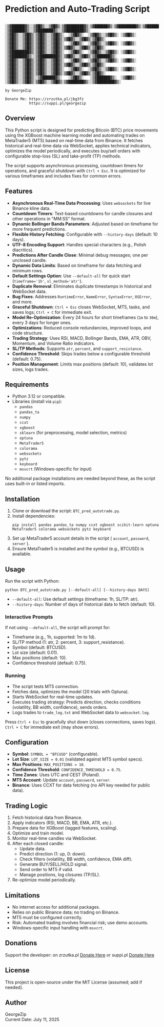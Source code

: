 # Prediction and Auto-Trading Script

```
 ░▒▓██████▓▒░░▒▓█▓▒░░▒▓█▓▒░▒▓████████▓▒░▒▓██████▓▒░▒▓████████▓▒░▒▓███████▓▒░ ░▒▓██████▓▒░░▒▓███████▓▒░░▒▓████████▓▒░ 
░▒▓█▓▒░░▒▓█▓▒░▒▓█▓▒░░▒▓█▓▒░  ░▒▓█▓▒░  ░▒▓█▓▒░░▒▓█▓▒░ ░▒▓█▓▒░   ░▒▓█▓▒░░▒▓█▓▒░▒▓█▓▒░░▒▓█▓▒░▒▓█▓▒░░▒▓█▓▒░▒▓█▓▒░        
░▒▓█▓▒░░▒▓█▓▒░▒▓█▓▒░░▒▓█▓▒░  ░▒▓█▓▒░  ░▒▓█▓▒░░▒▓█▓▒░ ░▒▓█▓▒░   ░▒▓█▓▒░░▒▓█▓▒░▒▓█▓▒░░▒▓█▓▒░▒▓█▓▒░░▒▓█▓▒░▒▓█▓▒░        
░▒▓████████▓▒░▒▓█▓▒░░▒▓█▓▒░  ░▒▓█▓▒░  ░▒▓█▓▒░░▒▓█▓▒░ ░▒▓█▓▒░   ░▒▓███████▓▒░░▒▓████████▓▒░▒▓█▓▒░░▒▓█▓▒░▒▓██████▓▒░   
░▒▓█▓▒░░▒▓█▓▒░▒▓█▓▒░░▒▓█▓▒░  ░▒▓█▓▒░  ░▒▓█▓▒░░▒▓█▓▒░ ░▒▓█▓▒░   ░▒▓█▓▒░░▒▓█▓▒░▒▓█▓▒░░▒▓█▓▒░▒▓█▓▒░░▒▓█▓▒░▒▓█▓▒░        
░▒▓█▓▒░░▒▓█▓▒░▒▓█▓▒░░▒▓█▓▒░  ░▒▓█▓▒░  ░▒▓█▓▒░░▒▓█▓▒░ ░▒▓█▓▒░   ░▒▓█▓▒░░▒▓█▓▒░▒▓█▓▒░░▒▓█▓▒░▒▓█▓▒░░▒▓█▓▒░▒▓█▓▒░        
░▒▓█▓▒░░▒▓█▓▒░░▒▓██████▓▒░   ░▒▓█▓▒░   ░▒▓██████▓▒░  ░▒▓█▓▒░   ░▒▓█▓▒░░▒▓█▓▒░▒▓█▓▒░░▒▓█▓▒░▒▓███████▓▒░░▒▓████████▓▒░ 

by GeorgeZip

Donate Me: https://zrzutka.pl/jbg3fz
           https://suppi.pl/georgezip
```

## Overview

This Python script is designed for predicting Bitcoin (BTC) price movements using the XGBoost machine learning model and automating trades on MetaTrader5 (MT5) based on real-time data from Binance. It fetches historical and real-time data via WebSocket, applies technical indicators, optimizes the model periodically, and executes buy/sell orders with configurable stop-loss (SL) and take-profit (TP) methods.

The script supports asynchronous processing, countdown timers for operations, and graceful shutdown with `Ctrl + Esc`. It is optimized for various timeframes and includes fixes for common errors.

## Features

- **Asynchronous Real-Time Data Processing**: Uses `websockets` for live Binance kline data.
- **Countdown Timers**: Text-based countdowns for candle closures and other operations in "MM:SS" format.
- **Dynamic Bollinger Bands Parameters**: Adjusted based on timeframe for more frequent predictions.
- **Flexible History Fetching**: Configurable with `--history-days` (default: 10 days).
- **UTF-8 Encoding Support**: Handles special characters (e.g., Polish diacritics).
- **Predictions After Candle Close**: Minimal debug messages; one per unclosed candle.
- **Dynamic Data Limits**: Based on timeframe for data fetching and minimum rows.
- **Default Settings Option**: Use `--default-all` for quick start (`timeframe='1h'`, `sl_method='atr'`).
- **Duplicate Removal**: Eliminates duplicate timestamps in historical and WebSocket data.
- **Bug Fixes**: Addresses `RuntimeError`, `NameError`, `SyntaxError`, `OSError`, and more.
- **Graceful Shutdown**: `Ctrl + Esc` closes WebSocket, MT5, tasks, and saves logs; `Ctrl + C` for immediate exit.
- **Model Re-Optimization**: Every 24 hours for short timeframes (`1m` to `30m`), every 3 days for longer ones.
- **Optimizations**: Reduced console redundancies, improved loops, and code structure.
- **Trading Strategy**: Uses RSI, MACD, Bollinger Bands, EMA, ATR, OBV, Momentum, and Volume Ratio indicators.
- **SL/TP Methods**: Supports `atr`, `percent`, and `support_resistance`.
- **Confidence Threshold**: Skips trades below a configurable threshold (default: 0.75).
- **Position Management**: Limits max positions (default: 10), validates lot sizes, logs trades.

## Requirements

- Python 3.12 or compatible.
- Libraries (install via `pip`):
  - `pandas`
  - `pandas_ta`
  - `numpy`
  - `ccxt`
  - `xgboost`
  - `sklearn` (for preprocessing, model selection, metrics)
  - `optuna`
  - `MetaTrader5`
  - `colorama`
  - `websockets`
  - `pytz`
  - `keyboard`
  - `msvcrt` (Windows-specific for input)

No additional package installations are needed beyond these, as the script uses built-in or listed imports.

## Installation

1. Clone or download the script: `BTC_pred_autotrade.py`.
2. Install dependencies:
   ```
   pip install pandas pandas_ta numpy ccxt xgboost scikit-learn optuna MetaTrader5 colorama websockets pytz keyboard
   ```
3. Set up MetaTrader5 account details in the script ( `account`, `password`, `server` ).
4. Ensure MetaTrader5 is installed and the symbol (e.g., BTCUSD) is available.

## Usage

Run the script with Python:

```
python BTC_pred_autotrade.py [--default-all] [--history-days DAYS]
```

- `--default-all`: Use default settings (timeframe: 1h, SL/TP: atr).
- `--history-days`: Number of days of historical data to fetch (default: 10).

### Interactive Prompts

If not using `--default-all`, the script will prompt for:
- Timeframe (e.g., 1h, supported: 1m to 1d).
- SL/TP method (1: atr, 2: percent, 3: support_resistance).
- Symbol (default: BTCUSD).
- Lot size (default: 0.01).
- Max positions (default: 10).
- Confidence threshold (default: 0.75).

### Running

- The script tests MT5 connection.
- Fetches data, optimizes the model (20 trials with Optuna).
- Starts WebSocket for real-time updates.
- Executes trading strategy: Predicts direction, checks conditions (volatility, BB width, confidence), sends orders.
- Logs trades to `trade_log.txt` and WebSocket data to `websocket.log`.

Press `Ctrl + Esc` to gracefully shut down (closes connections, saves logs). `Ctrl + C` for immediate exit (may show errors).

## Configuration

- **Symbol**: `SYMBOL = "BTCUSD"` (configurable).
- **Lot Size**: `LOT_SIZE = 0.01` (validated against MT5 symbol specs).
- **Max Positions**: `MAX_POSITIONS = 10`.
- **Confidence Threshold**: `CONFIDENCE_THRESHOLD = 0.75`.
- **Time Zones**: Uses UTC and CEST (Poland).
- **MT5 Account**: Update `account`, `password`, `server`.
- **Binance**: Uses CCXT for data fetching (no API key needed for public data).

## Trading Logic

1. Fetch historical data from Binance.
2. Apply indicators (RSI, MACD, BB, EMA, ATR, etc.).
3. Prepare data for XGBoost (lagged features, scaling).
4. Optimize and train model.
5. Monitor real-time candles via WebSocket.
6. After each closed candle:
   - Update data.
   - Predict direction (1: up, 0: down).
   - Check filters (volatility, BB width, confidence, EMA diff).
   - Generate BUY/SELL/HOLD signal.
   - Send order to MT5 if valid.
   - Manage positions, log closures (TP/SL).
7. Re-optimize model periodically.

## Limitations

- No internet access for additional packages.
- Relies on public Binance data; no trading on Binance.
- MT5 must be configured correctly.
- Risk: Automated trading involves financial risk; use demo accounts.
- Windows-specific input handling with `msvcrt`.

## Donations

Support the developer: on zrzutka.pl [Donate Here](https://zrzutka.pl/jbg3fz) 
                       or suppi.pl [Donate Here](https://suppi.pl/georgezip)



## License

This project is open-source under the MIT License (assumed; add if needed).

## Author

GeorgeZip  
Current Date: July 11, 2025
